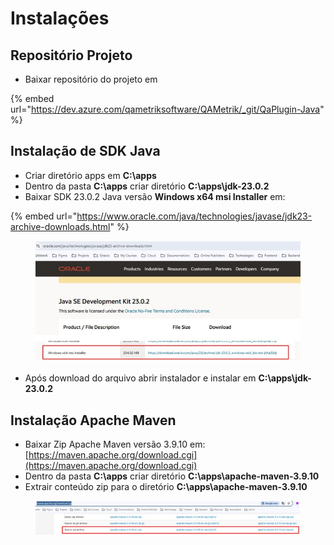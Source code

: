 # Instalações

## Repositório Projeto

* Baixar repositório do projeto em

{% embed url="https://dev.azure.com/qametriksoftware/QAMetrik/_git/QaPlugin-Java" %}

## Instalação de SDK Java

* Criar diretório apps em **C:\apps**
* Dentro da pasta **C:\apps** criar diretório **C:\apps\jdk-23.0.2**
* Baixar SDK 23.0.2 Java versão **Windows x64 msi Installer** em:

{% embed url="https://www.oracle.com/java/technologies/javase/jdk23-archive-downloads.html" %}

<figure><img src="../.gitbook/assets/001.jpg" alt=""><figcaption></figcaption></figure>

* Após download do arquivo abrir instalador e instalar em **C:\apps\jdk-23.0.2**

## Instalação Apache Maven

* Baixar Zip Apache Maven versão 3.9.10 em: [https://maven.apache.org/download.cgi](https://maven.apache.org/download.cgi)
* Dentro da pasta **C:\apps** criar diretório **C:\apps\apache-maven-3.9.10**
* Extrair conteúdo zip para o diretório **C:\apps\apache-maven-3.9.10**

<figure><img src="../.gitbook/assets/002.jpg" alt=""><figcaption></figcaption></figure>
